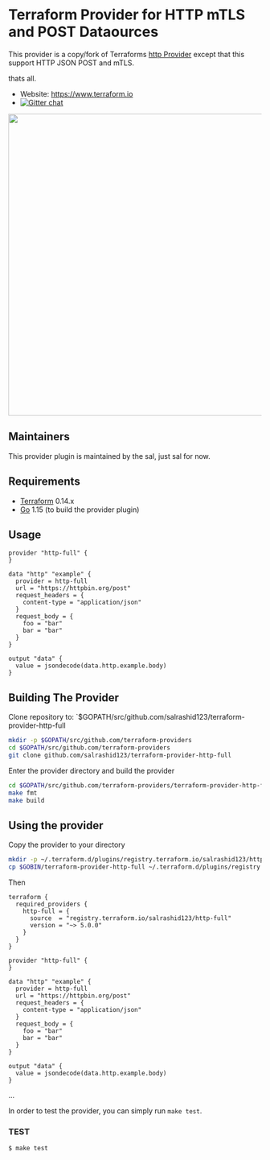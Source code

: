 
Terraform Provider for HTTP mTLS and POST Dataources
=======================================

This provider is a copy/fork of Terraforms [http Provider](https://registry.terraform.io/providers/hashicorp/http/latest/docs/data-sources/http) except that this support HTTP JSON POST and mTLS.

thats all.


- Website: https://www.terraform.io
- [![Gitter chat](https://badges.gitter.im/hashicorp-terraform/Lobby.png)](https://gitter.im/hashicorp-terraform/Lobby)

<img src="https://cdn.rawgit.com/hashicorp/terraform-website/master/content/source/assets/images/logo-hashicorp.svg" width="600px">

Maintainers
-----------

This provider plugin is maintained by the sal, just sal for now.

Requirements
------------

- [Terraform](https://www.terraform.io/downloads.html) 0.14.x
- [Go](https://golang.org/doc/install) 1.15 (to build the provider plugin)

Usage
---------------------

```hcl
provider "http-full" {
}
 
data "http" "example" {
  provider = http-full
  url = "https://httpbin.org/post"
  request_headers = {
    content-type = "application/json"
  }
  request_body = {
    foo = "bar"
    bar = "bar"
  }
}

output "data" {
  value = jsondecode(data.http.example.body)
}
```

Building The Provider
---------------------

Clone repository to: `$GOPATH/src/github.com/salrashid123/terraform-provider-http-full

```sh
mkdir -p $GOPATH/src/github.com/terraform-providers
cd $GOPATH/src/github.com/terraform-providers
git clone github.com/salrashid123/terraform-provider-http-full
```

Enter the provider directory and build the provider

```sh
cd $GOPATH/src/github.com/terraform-providers/terraform-provider-http-full
make fmt
make build
```

Using the provider
----------------------

Copy the provider to your directory

```bash
mkdir -p ~/.terraform.d/plugins/registry.terraform.io/salrashid123/http-full/5.0.0/linux_amd64/
cp $GOBIN/terraform-provider-http-full ~/.terraform.d/plugins/registry.terraform.io/salrashid123/http-full/5.0.0/linux_amd64/terraform-provider-http-full_v5.0.0
```

Then

```hcl
terraform {
  required_providers {
    http-full = {
      source  = "registry.terraform.io/salrashid123/http-full"
      version = "~> 5.0.0"
    }
  }
}

provider "http-full" {
}
 
data "http" "example" {
  provider = http-full
  url = "https://httpbin.org/post"
  request_headers = {
    content-type = "application/json"
  }
  request_body = {
    foo = "bar"
    bar = "bar"
  }
}

output "data" {
  value = jsondecode(data.http.example.body)
}
```


...

In order to test the provider, you can simply run `make test`.


### TEST

```sh
$ make test
```
